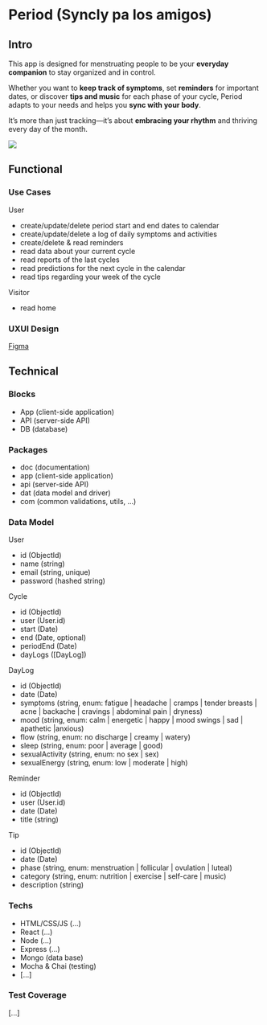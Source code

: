 # Period (Syncly pa los amigos)

## Intro

This app is designed for menstruating people to be your **everyday companion** to stay organized and in control.

Whether you want to **keep track of symptoms**, set **reminders** for important dates, or discover **tips and music** for each phase of your cycle, Period adapts to your needs and helps you **sync with your body**.

It’s more than just tracking—it’s about **embracing your rhythm** and thriving every day of the month.

![](https://i.giphy.com/media/v1.Y2lkPTc5MGI3NjExcno0Z21nOWxudXRiNXhlajY3dWF5eDBwM3Vjdm9xMnhzaThtcDZtdCZlcD12MV9pbnRlcm5hbF9naWZfYnlfaWQmY3Q9Zw/j10NjRC0rU0IrIIbaA/giphy.gif)

## Functional

### Use Cases

User
- create/update/delete period start and end dates to calendar
- create/update/delete a log of daily symptoms and activities
- create/delete & read reminders
- read data about your current cycle
- read reports of the last cycles    
- read predictions for the next cycle in the calendar
- read tips regarding your week of the cycle

Visitor
- read home

### UXUI Design

[Figma](https://www.figma.com/design/0axquRKAMeYzYictpTqeQX/Period?node-id=0-1&t=9KYWTC76WtFOT8jc-1)

## Technical

### Blocks

- App (client-side application)
- API (server-side API)
- DB (database)

### Packages

- doc (documentation)
- app (client-side application)
- api (server-side API)
- dat (data model and driver)
- com (common validations, utils, ...)

### Data Model

User
- id (ObjectId)
- name (string)
- email (string, unique)
- password (hashed string)

Cycle
- id (ObjectId)
- user (User.id)
- start (Date)
- end (Date, optional)
- periodEnd (Date)
- dayLogs ([DayLog])

DayLog
- id (ObjectId)
- date (Date)
- symptoms (string, enum: fatigue | headache | cramps | tender breasts | acne | backache | cravings | abdominal pain | dryness)
- mood (string, enum: calm | energetic | happy | mood swings | sad | apathetic |anxious)
- flow (string, enum: no discharge | creamy | watery)
- sleep (string, enum: poor | average | good)
- sexualActivity (string, enum: no sex | sex)
- sexualEnergy (string, enum: low | moderate | high)

Reminder
- id (ObjectId)
- user (User.id)
- date (Date)
- title (string)

Tip
- id (ObjectId) 
- date (Date)
- phase (string, enum: menstruation | follicular | ovulation | luteal)
- category (string, enum: nutrition | exercise | self-care | music)
- description (string)

### Techs

- HTML/CSS/JS (...)
- React (...)
- Node (...)
- Express (...)
- Mongo (data base)
- Mocha & Chai (testing)
- [...]

### Test Coverage

[...]